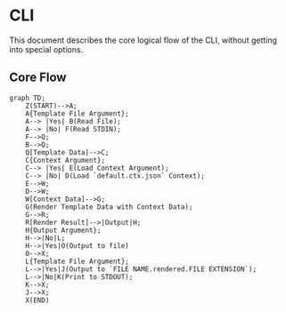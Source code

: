 # CLI

This document describes the core logical flow of the CLI, without getting into special options.

## Core Flow

<!--
Flowcharts Guide: https://github.com/mermaid-js/mermaid
Live Editor: https://mermaid.live
-->

```mermaid
graph TD;
    Z(START)-->A;
    A{Template File Argument};
    A--> |Yes| B(Read File);
    A--> |No| F(Read STDIN);
    F-->Q;
    B-->Q;
    Q[Template Data]-->C;
    C{Context Argument};
    C--> |Yes| E(Load Context Argument);
    C--> |No| D(Load `default.ctx.json` Context);
    E-->W;
    D-->W;
    W[Context Data]-->G;
    G(Render Template Data with Context Data);
    G-->R;
    R[Render Result]-->|Output|H;
    H{Output Argument};
    H-->|No|L;
    H-->|Yes|O(Output to file)
    O-->X;
    L{Template File Argument};
    L-->|Yes|J(Output to `FILE NAME.rendered.FILE EXTENSION`);
    L-->|No|K(Print to STDOUT);
    K-->X;
    J-->X;
    X(END)
```  
